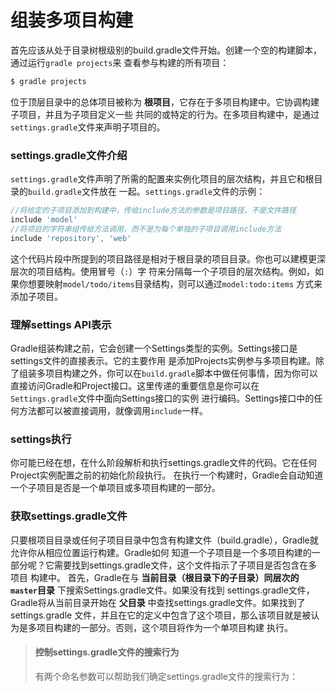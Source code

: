 组装多项目构建
=======================
首先应该从处于目录树根级别的build.gradle文件开始。创建一个空的构建脚本，通过运行`gradle projects`来
查看参与构建的所有项目：
```powershell
$ gradle projects
```
位于顶层目录中的总体项目被称为 **根项目**，它存在于多项目构建中。它协调构建子项目，并且为子项目定义一些
共同的或特定的行为。在多项目构建中，是通过`settings.gradle`文件来声明子项目的。

### settings.gradle文件介绍
`settings.gradle`文件声明了所需的配置来实例化项目的层次结构，并且它和根目录的`build.gradle`文件放在
一起。`settings.gradle`文件的示例：
```gradle
//将给定的子项目添加到构建中，传给include方法的参数是项目路径，不是文件路径
include 'model'
//将项目的字符串组传给方法调用，而不是为每个单独的子项目调用include方法
include 'repository', 'web'
```
这个代码片段中所提到的项目路径是相对于根目录的项目目录。你也可以建模更深层次的项目结构。使用冒号（`:`）字
符来分隔每一个子项目的层次结构。例如，如果你想要映射`model/todo/items`目录结构，则可以通过`model:todo:items`
方式来添加子项目。

### 理解settings API表示
Gradle组装构建之前，它会创建一个Settings类型的实例。Settings接口是settings文件的直接表示。它的主要作用
是添加Projects实例参与多项目构建。除了组装多项目构建之外，你可以在`build.gradle`脚本中做任何事情，因为你可以
直接访问Gradle和Project接口。这里传递的重要信息是你可以在`Settings.gradle`文件中面向Settings接口的实例
进行编码。Settings接口中的任何方法都可以被直接调用，就像调用`include`一样。

### settings执行
你可能已经在想，在什么阶段解析和执行settings.gradle文件的代码。它在任何Project实例配置之前的初始化阶段执行。
在执行一个构建时，Gradle会自动知道一个子项目是否是一个单项目或多项目构建的一部分。

### 获取settings.gradle文件
只要根项目目录或任何子项目目录中包含有构建文件（build.gradle），Gradle就允许你从相应位置运行构建。Gradle如何
知道一个子项目是一个多项目构建的一部分呢？它需要找到settings.gradle文件，这个文件指示了子项目是否包含在多项目
构建中。
首先，Gradle在与 **当前目录（根目录下的子目录）同层次的`master`目录** 下搜索Settings.gradle文件。如果没有找到
settings.gradle文件，Gradle将从当前目录开始在 **父目录** 中查找settings.gradle文件。如果找到了settings.gradle
文件，并且在它的定义中包含了这个项目，那么该项目就是被认为是多项目构建的一部分。否则，这个项目将作为一个单项目构建
执行。
> #### 控制settings.gradle文件的搜索行为
> 有两个命名参数可以帮助我们确定settings.gradle文件的搜索行为：
